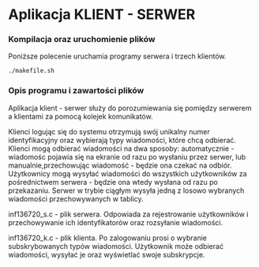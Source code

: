 # Aplikacja KLIENT - SERWER

### Kompilacja oraz uruchomienie plików

Poniższe polecenie uruchamia programy serwera i trzech klientów.

```
./makefile.sh
```

### Opis programu i zawartości plików

Aplikacja klient - serwer służy do porozumiewania się pomiędzy serwerem a klientami za pomocą kolejek komunikatów.

Klienci logując się do systemu otrzymują swój unikalny numer identyfikacyjny oraz wybierają typy wiadomości, które chcą odbierać. Klienci mogą odbierać wiadomości na dwa sposoby: automatycznie - wiadomośc pojawia się na ekranie od razu po wysłaniu przez serwer, lub manualnie,przechowując wiadomość - będzie ona czekać na odbiór. Użytkownicy mogą wysyłać wiadomości do wszystkich użytkowników za pośrednictwem serwera - będzie ona wtedy wysłana od razu po przekazaniu. Serwer w trybie ciągłym wysyła jedną z losowo wybranych wiadomości przechowywanych w tablicy.

inf136720_s.c - plik serwera. Odpowiada za rejestrowanie użytkowników i przechowywanie ich identyfikatorów oraz rozsyłanie wiadomości.

inf136720_k.c - plik klienta. Po zalogowaniu prosi o wybranie subskrybowanych typów wiadomości. Użytkownik może odbierać wiadomości, wysyłać je oraz wyświetlać swoje subskrypcje.
